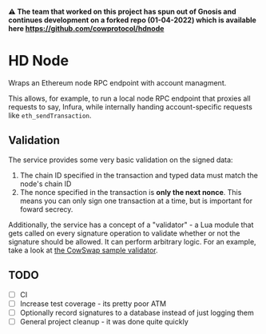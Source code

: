 **:warning: The team that worked on this project has spun out of Gnosis and continues development on a forked repo (01-04-2022) which is available here <https://github.com/cowprotocol/hdnode>**

# HD Node

Wraps an Ethereum node RPC endpoint with account managment.

This allows, for example, to run a local node RPC endpoint that proxies all
requests to say, Infura, while internally handing account-specific requests like
`eth_sendTransaction`.

## Validation

The service provides some very basic validation on the signed data:
1. The chain ID specified in the transaction and typed data must match the
   node's chain ID
2. The nonce specified in the transaction is **only the next nonce**. This means
   you can only sign one transaction at a time, but is important for foward
   secrecy.

Additionally, the service has a concept of a "validator" - a Lua module that
gets called on every signature operation to validate whether or not the
signature should be allowed. It can perform arbitrary logic. For an example,
take a look at [the CowSwap sample validator](validators/cowswap.lua).

## TODO

- [ ] CI
- [ ] Increase test coverage - its pretty poor ATM
- [ ] Optionally record signatures to a database instead of just logging them
- [ ] General project cleanup - it was done quite quickly
